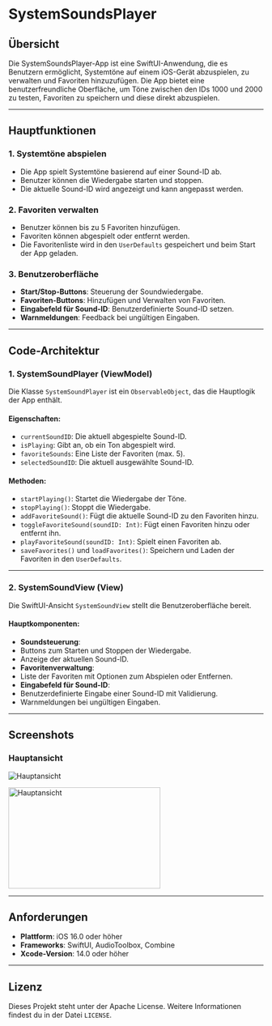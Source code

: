 # SystemSoundsPlayer

## Übersicht

Die SystemSoundsPlayer-App ist eine SwiftUI-Anwendung, die es Benutzern ermöglicht, Systemtöne auf einem iOS-Gerät abzuspielen, zu verwalten und Favoriten hinzuzufügen. Die App bietet eine benutzerfreundliche Oberfläche, um Töne zwischen den IDs 1000 und 2000 zu testen, Favoriten zu speichern und diese direkt abzuspielen.

---

## Hauptfunktionen

### 1. **Systemtöne abspielen**
- Die App spielt Systemtöne basierend auf einer Sound-ID ab.
- Benutzer können die Wiedergabe starten und stoppen.
- Die aktuelle Sound-ID wird angezeigt und kann angepasst werden.

### 2. **Favoriten verwalten**
- Benutzer können bis zu 5 Favoriten hinzufügen.
- Favoriten können abgespielt oder entfernt werden.
- Die Favoritenliste wird in den `UserDefaults` gespeichert und beim Start der App geladen.

### 3. **Benutzeroberfläche**
- **Start/Stop-Buttons**: Steuerung der Soundwiedergabe.
- **Favoriten-Buttons**: Hinzufügen und Verwalten von Favoriten.
- **Eingabefeld für Sound-ID**: Benutzerdefinierte Sound-ID setzen.
- **Warnmeldungen**: Feedback bei ungültigen Eingaben.

---

## Code-Architektur

### **1. SystemSoundPlayer (ViewModel)**
Die Klasse `SystemSoundPlayer` ist ein `ObservableObject`, das die Hauptlogik der App enthält.

#### Eigenschaften:
- `currentSoundID`: Die aktuell abgespielte Sound-ID.
- `isPlaying`: Gibt an, ob ein Ton abgespielt wird.
- `favoriteSounds`: Eine Liste der Favoriten (max. 5).
- `selectedSoundID`: Die aktuell ausgewählte Sound-ID.

#### Methoden:
- `startPlaying()`: Startet die Wiedergabe der Töne.
- `stopPlaying()`: Stoppt die Wiedergabe.
- `addFavoriteSound()`: Fügt die aktuelle Sound-ID zu den Favoriten hinzu.
- `toggleFavoriteSound(soundID: Int)`: Fügt einen Favoriten hinzu oder entfernt ihn.
- `playFavoriteSound(soundID: Int)`: Spielt einen Favoriten ab.
- `saveFavorites()` und `loadFavorites()`: Speichern und Laden der Favoriten in den `UserDefaults`.

---

### **2. SystemSoundView (View)**
Die SwiftUI-Ansicht `SystemSoundView` stellt die Benutzeroberfläche bereit.

#### Hauptkomponenten:
- **Soundsteuerung**:
- Buttons zum Starten und Stoppen der Wiedergabe.
- Anzeige der aktuellen Sound-ID.
- **Favoritenverwaltung**:
- Liste der Favoriten mit Optionen zum Abspielen oder Entfernen.
- **Eingabefeld für Sound-ID**:
- Benutzerdefinierte Eingabe einer Sound-ID mit Validierung.
- Warnmeldungen bei ungültigen Eingaben.

---

## Screenshots

### Hauptansicht
![Hauptansicht](../Resources/img_1131.png)

<img src="../Resources/img_1131.png" alt="Hauptansicht" width="300" height="200">

---

## Anforderungen

- **Plattform**: iOS 16.0 oder höher
- **Frameworks**: SwiftUI, AudioToolbox, Combine
- **Xcode-Version**: 14.0 oder höher

---



## Lizenz

Dieses Projekt steht unter der Apache License. Weitere Informationen findest du in der Datei `LICENSE`.
